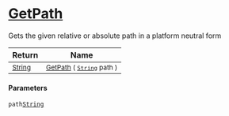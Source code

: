 # [GetPath](./IOExtensions-100663401.md)

Gets the given relative or absolute path in a platform neutral form

| Return | Name | 
| --- | --- | 
| <sub>[String](https://docs.microsoft.com/en-us/dotnet/api/System.String)</sub>| <sub>[GetPath](./IOExtensions-100663401.md) ( [`String`](https://docs.microsoft.com/en-us/dotnet/api/System.String) path )</sub>| <br>


#### Parameters
 `path`[`String`](https://docs.microsoft.com/en-us/dotnet/api/System.String)